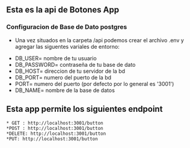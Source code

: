 ## Esta es la api de Botones App

### Configuracion de Base de Dato postgres

- Una vez situados en la carpeta /api podemos crear el archivo .env y agregar las siguentes variales de entorno:

* DB_USER= nombre de tu usuario
* DB_PASSWORD= contraseña de tu base de dato
* DB_HOST= direccion de tu servidor de la bd
* DB_PORT= numero del puerto de la bd
* PORT= numero del puerto (por defecto por lo general es '3001')
* DB_NAME= nombre de la base de datos

## Esta app permite los siguientes endpoint

    * GET : http://localhost:3001/button
    *POST : http://localhost:3001/button
    *DELETE: http://localhost:3001/button
    *PUT: http://localhost:3001/button

